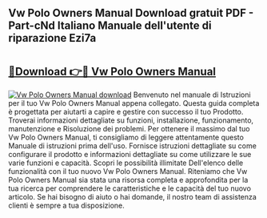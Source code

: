 ## Vw Polo Owners Manual Download gratuit PDF - Part-cNd Italiano Manuale dell'utente di riparazione Ezi7a

# <h2><a href="http://df965n.blite.top/?on=Vw+Polo+Owners+Manual">🔗Download 👉🔴 Vw Polo Owners Manual</a></h2>

[![Vw Polo Owners Manual download](https://i.imgur.com/lujVjoI.png)](http://df965n.blite.top/?on=Vw+Polo+Owners+Manual)
Benvenuto nel manuale di Istruzioni per il tuo Vw Polo Owners Manual appena collegato. Questa guida completa è progettata per aiutarti a capire e gestire con successo il tuo Prodotto. Troverai informazioni dettagliate su funzioni, installazione, funzionamento, manutenzione e Risoluzione dei problemi. Per ottenere il massimo dal tuo Vw Polo Owners Manual, ti consigliamo di leggere attentamente questo Manuale di istruzioni prima dell'uso. Fornisce istruzioni dettagliate su come configurare il prodotto e informazioni dettagliate su come utilizzare le sue varie funzioni e capacità. Scopri le possibilità illimitate Dell'elenco delle funzionalità con il tuo nuovo Vw Polo Owners Manual. Riteniamo che Vw Polo Owners Manual sia stata una risorsa completa e approfondita per la tua ricerca per comprendere le caratteristiche e le capacità del tuo nuovo articolo. Se hai bisogno di aiuto o hai domande, il nostro team di assistenza clienti è sempre a tua disposizione.
